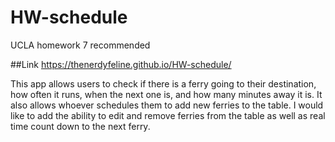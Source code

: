 # HW-schedule
UCLA homework 7 recommended


##Link
https://thenerdyfeline.github.io/HW-schedule/

This app allows users to check if there is a ferry going to their destination, how often it runs, when the next one is, and how many minutes away it is.  It also allows whoever schedules them to add new ferries to the table.  I would like to add the ability to edit and remove ferries from the table as well as real time count down to the next ferry.
